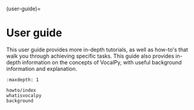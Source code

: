 (user-guide)=
# User guide

This user guide provides more in-depth tutorials, 
as well as how-to's that walk you through achieving specific tasks.
This guide also provides in-depth information on the
concepts of VocalPy, with useful background information and explanation. 

```{toctree}
:maxdepth: 1

howto/index
whatisvocalpy
background
```
